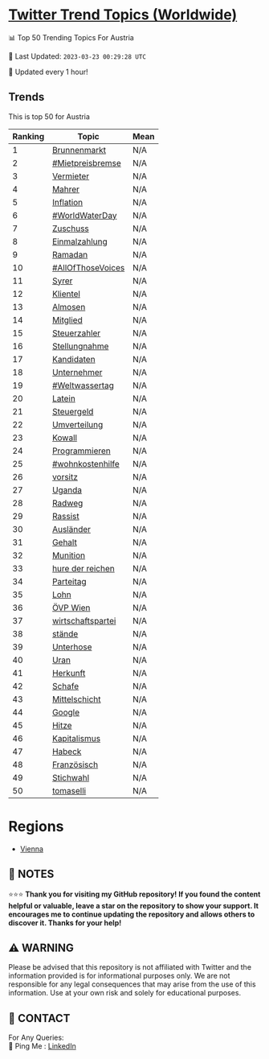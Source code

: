 [Twitter Trend Topics (Worldwide)](https://github.com/ErcinDedeoglu/Twitter-Trend-Topics)
==========


📊 Top 50 Trending Topics For Austria

📆 Last Updated: `2023-03-23 00:29:28 UTC`

🔧 Updated every 1 hour!


## Trends

This is top 50 for Austria

| Ranking | Topic | Mean |
| ------- | ------------ | ------------ |
| 1 | [Brunnenmarkt](http://twitter.com/search?q=Brunnenmarkt) | N/A |
| 2 | [#Mietpreisbremse](http://twitter.com/search?q=%23Mietpreisbremse) | N/A |
| 3 | [Vermieter](http://twitter.com/search?q=Vermieter) | N/A |
| 4 | [Mahrer](http://twitter.com/search?q=Mahrer) | N/A |
| 5 | [Inflation](http://twitter.com/search?q=Inflation) | N/A |
| 6 | [#WorldWaterDay](http://twitter.com/search?q=%23WorldWaterDay) | N/A |
| 7 | [Zuschuss](http://twitter.com/search?q=Zuschuss) | N/A |
| 8 | [Einmalzahlung](http://twitter.com/search?q=Einmalzahlung) | N/A |
| 9 | [Ramadan](http://twitter.com/search?q=Ramadan) | N/A |
| 10 | [#AllOfThoseVoices](http://twitter.com/search?q=%23AllOfThoseVoices) | N/A |
| 11 | [Syrer](http://twitter.com/search?q=Syrer) | N/A |
| 12 | [Klientel](http://twitter.com/search?q=Klientel) | N/A |
| 13 | [Almosen](http://twitter.com/search?q=Almosen) | N/A |
| 14 | [Mitglied](http://twitter.com/search?q=Mitglied) | N/A |
| 15 | [Steuerzahler](http://twitter.com/search?q=Steuerzahler) | N/A |
| 16 | [Stellungnahme](http://twitter.com/search?q=Stellungnahme) | N/A |
| 17 | [Kandidaten](http://twitter.com/search?q=Kandidaten) | N/A |
| 18 | [Unternehmer](http://twitter.com/search?q=Unternehmer) | N/A |
| 19 | [#Weltwassertag](http://twitter.com/search?q=%23Weltwassertag) | N/A |
| 20 | [Latein](http://twitter.com/search?q=Latein) | N/A |
| 21 | [Steuergeld](http://twitter.com/search?q=Steuergeld) | N/A |
| 22 | [Umverteilung](http://twitter.com/search?q=Umverteilung) | N/A |
| 23 | [Kowall](http://twitter.com/search?q=Kowall) | N/A |
| 24 | [Programmieren](http://twitter.com/search?q=Programmieren) | N/A |
| 25 | [#wohnkostenhilfe](http://twitter.com/search?q=%23wohnkostenhilfe) | N/A |
| 26 | [vorsitz](http://twitter.com/search?q=vorsitz) | N/A |
| 27 | [Uganda](http://twitter.com/search?q=Uganda) | N/A |
| 28 | [Radweg](http://twitter.com/search?q=Radweg) | N/A |
| 29 | [Rassist](http://twitter.com/search?q=Rassist) | N/A |
| 30 | [Ausländer](http://twitter.com/search?q=Ausl%c3%a4nder) | N/A |
| 31 | [Gehalt](http://twitter.com/search?q=Gehalt) | N/A |
| 32 | [Munition](http://twitter.com/search?q=Munition) | N/A |
| 33 | [hure der reichen](http://twitter.com/search?q=hure+der+reichen) | N/A |
| 34 | [Parteitag](http://twitter.com/search?q=Parteitag) | N/A |
| 35 | [Lohn](http://twitter.com/search?q=Lohn) | N/A |
| 36 | [ÖVP Wien](http://twitter.com/search?q=%c3%96VP+Wien) | N/A |
| 37 | [wirtschaftspartei](http://twitter.com/search?q=wirtschaftspartei) | N/A |
| 38 | [stände](http://twitter.com/search?q=st%c3%a4nde) | N/A |
| 39 | [Unterhose](http://twitter.com/search?q=Unterhose) | N/A |
| 40 | [Uran](http://twitter.com/search?q=Uran) | N/A |
| 41 | [Herkunft](http://twitter.com/search?q=Herkunft) | N/A |
| 42 | [Schafe](http://twitter.com/search?q=Schafe) | N/A |
| 43 | [Mittelschicht](http://twitter.com/search?q=Mittelschicht) | N/A |
| 44 | [Google](http://twitter.com/search?q=Google) | N/A |
| 45 | [Hitze](http://twitter.com/search?q=Hitze) | N/A |
| 46 | [Kapitalismus](http://twitter.com/search?q=Kapitalismus) | N/A |
| 47 | [Habeck](http://twitter.com/search?q=Habeck) | N/A |
| 48 | [Französisch](http://twitter.com/search?q=Franz%c3%b6sisch) | N/A |
| 49 | [Stichwahl](http://twitter.com/search?q=Stichwahl) | N/A |
| 50 | [tomaselli](http://twitter.com/search?q=tomaselli) | N/A |



# Regions

* [Vienna](</Austria/Vienna.md>)



## 📝 NOTES

⭐⭐⭐ **Thank you for visiting my GitHub repository! If you found the content helpful or valuable, leave a star on the repository to show your support. It encourages me to continue updating the repository and allows others to discover it. Thanks for your help!**


## ⚠️ WARNING

Please be advised that this repository is not affiliated with Twitter and the information provided is for informational purposes only. We are not responsible for any legal consequences that may arise from the use of this information. Use at your own risk and solely for educational purposes.


## 📨 CONTACT

 For Any Queries:  
            🏓 Ping Me : [LinkedIn](https://www.linkedin.com/in/ercindedeoglu/)
